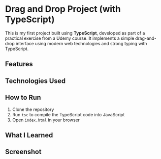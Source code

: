 # Drag and Drop Project (with TypeScript)

This is my first project built using **TypeScript**, developed as part of a practical exercise from a Udemy course. It implements a simple drag-and-drop interface using modern web technologies and strong typing with TypeScript.

## Features

## Technologies Used

## How to Run

1. Clone the repository
2. Run `tsc` to compile the TypeScript code into JavaScript
3. Open `index.html` in your browser

## What I Learned

## Screenshot